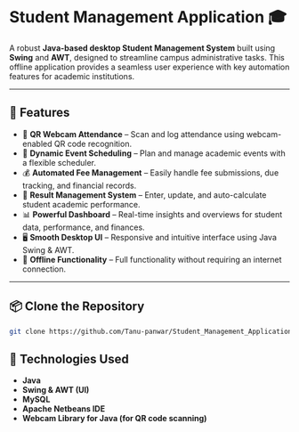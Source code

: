 # Student Management Application 🎓

A robust **Java-based desktop Student Management System** built using **Swing** and **AWT**, designed to streamline campus administrative tasks. This offline application provides a seamless user experience with key automation features for academic institutions.

---

## 🚀 Features

- 📸 **QR Webcam Attendance** – Scan and log attendance using webcam-enabled QR code recognition.
- 📅 **Dynamic Event Scheduling** – Plan and manage academic events with a flexible scheduler.
- 💰 **Automated Fee Management** – Easily handle fee submissions, due tracking, and financial records.
- 📝 **Result Management System** – Enter, update, and auto-calculate student academic performance.
- 📊 **Powerful Dashboard** – Real-time insights and overviews for student data, performance, and finances.
- 🖥️ **Smooth Desktop UI** – Responsive and intuitive interface using Java Swing & AWT.
- 📴 **Offline Functionality** – Full functionality without requiring an internet connection.

---

## 📦 Clone the Repository

```bash
git clone https://github.com/Tanu-panwar/Student_Management_Application.git
```
## 📌 Technologies Used
- **Java**
- **Swing & AWT (UI)**
- **MySQL** 
- **Apache Netbeans IDE**
- **Webcam Library for Java (for QR code scanning)**
